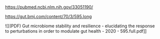 
https://pubmed.ncbi.nlm.nih.gov/33051190/

https://gut.bmj.com/content/70/3/595.long

![[(PDF) Gut microbiome stability and resilience - elucidating the response to perturbations in order to modulate gut health - 2020 - 595.full.pdf]]

